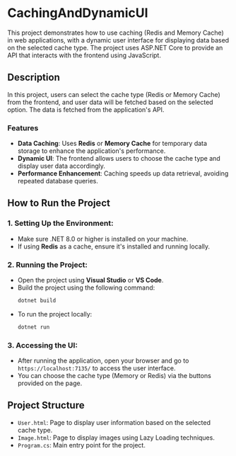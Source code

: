 # CachingAndDynamicUI

This project demonstrates how to use caching (Redis and Memory Cache) in web applications, with a dynamic user interface for displaying data based on the selected cache type. The project uses ASP.NET Core to provide an API that interacts with the frontend using JavaScript.

## Description
In this project, users can select the cache type (Redis or Memory Cache) from the frontend, and user data will be fetched based on the selected option. The data is fetched from the application's API.

### Features
- **Data Caching**: Uses **Redis** or **Memory Cache** for temporary data storage to enhance the application's performance.
- **Dynamic UI**: The frontend allows users to choose the cache type and display user data accordingly.
- **Performance Enhancement**: Caching speeds up data retrieval, avoiding repeated database queries.


## How to Run the Project
### 1. Setting Up the Environment:
- Make sure .NET 8.0 or higher is installed on your machine.
- If using **Redis** as a cache, ensure it's installed and running locally.

### 2. Running the Project:
- Open the project using **Visual Studio** or **VS Code**.
- Build the project using the following command:
    ```bash
    dotnet build
    ```
- To run the project locally:
    ```bash
    dotnet run
    ```

### 3. Accessing the UI:
- After running the application, open your browser and go to `https://localhost:7135/` to access the user interface.
- You can choose the cache type (Memory or Redis) via the buttons provided on the page.

## Project Structure
- `User.html`: Page to display user information based on the selected cache type.
- `Image.html`: Page to display images using Lazy Loading techniques.
- `Program.cs`: Main entry point for the project.


